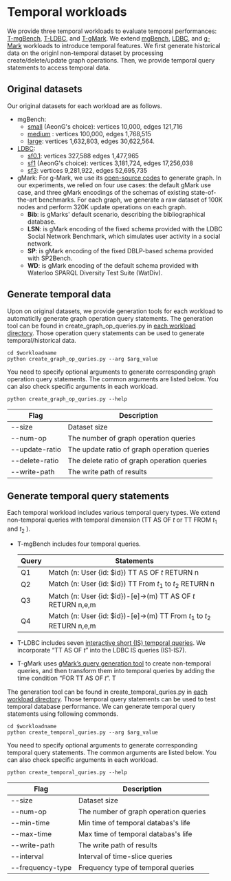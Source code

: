 # Temporal workloads

We provide three temporal workloads to evaluate temporal performances: [T-mgBench](./T-Pokec/), [T-LDBC](./T-LDBC/), and [T-gMark](./T-gMark/). We extend [mgBench](https://github.com/memgraph/memgraph/blob/master/tests/mgbench/README.md), [LDBC](https://github.com/ldbc/ldbc_snb_interactive_v1_impls), and [g-Mark](https://github.com/gbagan/gmark) workloads to introduce temporal features. We first generate historical data on the originl non-temporal dataset by processing create/delete/update graph operations. Then, we provide temporal query statements to access temporal data.

## Original datasets
Our original datasets for each workload are as follows.
* mgBench:
  * [small](https://s3.eu-west-1.amazonaws.com/deps.memgraph.io/dataset/pokec/benchmark/pokec_small_import.cypher) (AeonG's choice): vertices 10,000, edges 121,716
  * [medium](https://s3.eu-west-1.amazonaws.com/deps.memgraph.io/dataset/pokec/benchmark/pokec_small_import.cypher) : vertices 100,000, edges 1,768,515
  * [large](https://s3.eu-west-1.amazonaws.com/deps.memgraph.io/dataset/pokec/benchmark/pokec_large.setup.cypher.gz): vertices 1,632,803, edges 30,622,564.
* [LDBC](https://github.com/ldbc/ldbc_snb_interactive_v1_impls):
  * [sf0.1](https://s3.eu-west-1.amazonaws.com/deps.memgraph.io/dataset/ldbc/benchmark/interactive/ldbc_interactive_sf0.1.cypher.gz): vertices 327,588 edges 1,477,965
  * [sf1](https://s3.eu-west-1.amazonaws.com/deps.memgraph.io/dataset/ldbc/benchmark/interactive/ldbc_interactive_sf1.cypher.gz) (AeonG's choice): vertices 3,181,724, edges 17,256,038
  * [sf3](https://s3.eu-west-1.amazonaws.com/deps.memgraph.io/dataset/ldbc/benchmark/interactive/ldbc_interactive_sf3.cypher.gz): vertices 9,281,922, edges 52,695,735
* gMark: For g-Mark, we use its [open-source codes](https://github.com/gbagan/gmark) to generate graph. In our experiments, we relied on four use cases: the default gMark use case, and three gMark encodings of the schemas of existing state-of-the-art benchmarks. For each graph, we generate a raw dataset of 100K nodes and perform 320K update operations on each graph.
  * **Bib**: is gMarks' default scenario, describing the bibliographical database.
  * **LSN**: is gMark encoding of the fixed schema provided with the LDBC Social Network Benchmark, which simulates user activity in a social network.
  * **SP**: is gMark encoding of the fixed DBLP-based schema provided with SP2Bench.
  * **WD**: is gMark encoding of the default schema provided with Waterloo SPARQL Diversity Test Suite (WatDiv).


## Generate temporal data
Upon on original datasets, we provide generation tools for each workload to automaticlly generate graph operation query statements. The generation tool can be found in create_graph_op_queries.py in [each workload directory](./). Those operation query statements can be used to generate temporal/historical data.

    cd $workloadname
    python create_graph_op_quries.py --arg $arg_value

You need to specify optional arguments to generate corresponding graph operation query statements. The common arguments are listed below. You can also check specific arguments in each workload.

    python create_graph_op_quries.py --help

| Flag | Description | 
|----------|----------|
|--size|Dataset size|
|--num-op|The number of graph operation queries|
|--update-ratio|The update ratio of graph operation queries|
|--delete-ratio|The delete ratio of graph operation queries|
|--write-path|The write path of results|

## Generate temporal query statements

Each temporal workload includes various temporal query types. We extend non-temporal queries with temporal dimension (TT AS OF $t$ or TT FROM $t_1$ and $t_2$ ).

* T-mgBench includes four temporal queries.

  | Query | Statements | 
  |----------|----------|
  |Q1| Match (n: User {id: $id}) TT AS OF $t$ RETURN n|
  |Q2|Match (n: User {id: $id}) TT From $t_1$ to $t_2$ RETURN n |
  |Q3|Match (n: User {id: $id})-[e]->(m)  TT AS OF $t$ RETURN n,e,m|
  |Q4|Match (n: User {id: $id})-[e]->(m) TT From $t_1$ to $t_2$ RETURN n,e,m|

* T-LDBC includes seven [interactive short (IS) temporal queries](https://github.com/ldbc/ldbc_snb_interactive_v1_impls/tree/main/cypher/queries). We incorporate “TT AS OF $t$” into the LDBC IS
  queries (IS1-IS7).
* T-gMark uses [gMark’s query generation tool](https://github.com/gbagan/gmark/tree/master) to create non-temporal queries,
  and then transform them into temporal queries by adding the time
  condition “FOR TT AS OF 𝑡”. T

The generation tool can be found in create_temporal_quries.py in [each workload directory](./). Those temporal query statements can be used to test temporal database performance. We can generate temporal query statements using following commonds.


    cd $workloadname
    python create_temporal_quries.py --arg $arg_value

You need to specify optional arguments to generate corresponding temporal query statements. The common arguments are listed below. You can also check specific arguments in each workload.

    python create_temporal_quries.py --help

| Flag | Description | 
|----------|----------|
|--size|Dataset size|
|--num-op|The number of graph operation queries|
|--min-time|Min time of temporal databas's life|
|--max-time|Max time of temporal databas's life|
|--write-path|The write path of results|
|--interval|Interval of time-slice queries|
|--frequency-type|Frequency type of temporal queries|
